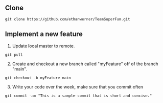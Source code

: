 ## Clone
```
git clone https://github.com/ethanwerner/TeamSuperFun.git
```

## Implement a new feature

1. Update local master to remote.
```
git pull
```

2. Create and checkout a new branch called "myFeature" off of the branch "main".
```
git checkout -b myFeature main
```

3. Write your code over the week, make sure that you commit often

```
git commit -am "This is a sample commit that is short and concise."
```